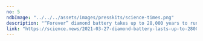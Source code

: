 ```yaml
---
no: 5
ndbImage: "../../../assets/images/presskits/science-times.png"
description: "“Forever” diamond battery takes up to 28,000 years to run out of charge"
link: "https://science.news/2021-03-27-diamond-battery-lasts-up-to-28000-years.html"
---
```


